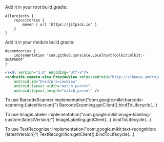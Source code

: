 Add it in your root build.gradle:
```
allprojects {
	repositories {
		maven { url 'https://jitpack.io' }
	}
}
```
Add it in your module build.gradle:
```
dependencies {
	implementation 'com.github.xanscale.LocalhostToolkit:mlkit:-SNAPSHOT'
}
```

```xml
<?xml version="1.0" encoding="utf-8"?>
<androidx.camera.view.PreviewView xmlns:android="http://schemas.android.com/apk/res/android"
    android:id="@+id/previewView"
    android:layout_width="match_parent"
    android:layout_height="match_parent" />
```

To use BarcodeScanner
implementation("com.google.mlkit:barcode-scanning:{latestVersion}")
BarcodeScanning.getClient().bindToLifecycle(...)

To use ImageLabeler
implementation("com.google.mlkit:image-labeling-custom:{latestVersion}")
ImageLabeling.getClient(...).bindToLifecycle(...)

To use TextRecognizer
implementation("com.google.mlkit:text-recognition:{latestVersion}")
TextRecognition.getClient().bindToLifecycle(...)
